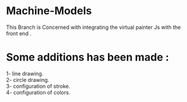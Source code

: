 # Machine-Models
This Branch is Concerned with integrating the virtual painter Js with the front end .<br>
# Some additions has been made : <br>
1- line drawing.<br>
2- circle drawing.<br>
3- configuration of stroke.<br>
4- configuration of colors.<br>
